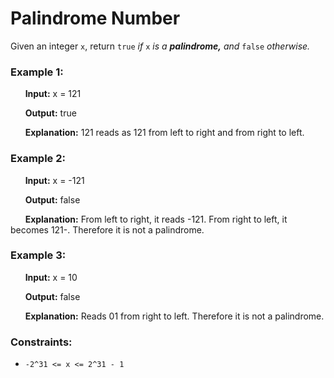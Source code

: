# Palindrome Number
Given an integer `x`, return `true` *if* `x` *is a __palindrome,__ and* `false` *otherwise.*

### Example 1:

&nbsp;&nbsp;&nbsp;&nbsp;&nbsp;&nbsp;__Input:__ x = 121

&nbsp;&nbsp;&nbsp;&nbsp;&nbsp;&nbsp;__Output:__ true

&nbsp;&nbsp;&nbsp;&nbsp;&nbsp;&nbsp;__Explanation:__ 121 reads as 121 from left to right and from right to left.

### Example 2:

&nbsp;&nbsp;&nbsp;&nbsp;&nbsp;&nbsp;__Input:__ x = -121

&nbsp;&nbsp;&nbsp;&nbsp;&nbsp;&nbsp;__Output:__ false

&nbsp;&nbsp;&nbsp;&nbsp;&nbsp;&nbsp;__Explanation:__ From left to right, it reads -121. From right to left, it becomes 121-. Therefore it is not a palindrome.

### Example 3:

&nbsp;&nbsp;&nbsp;&nbsp;&nbsp;&nbsp;__Input:__ x = 10

&nbsp;&nbsp;&nbsp;&nbsp;&nbsp;&nbsp;__Output:__ false

&nbsp;&nbsp;&nbsp;&nbsp;&nbsp;&nbsp;__Explanation:__ Reads 01 from right to left. Therefore it is not a palindrome.

### Constraints:

* `-2^31 <= x <= 2^31 - 1`